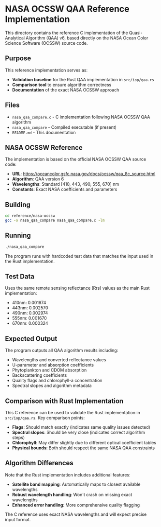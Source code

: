 # NASA OCSSW QAA Reference Implementation

This directory contains the reference C implementation of the Quasi-Analytical Algorithm (QAA) v6, based directly on the NASA Ocean Color Science Software (OCSSW) source code.

## Purpose

This reference implementation serves as:
- **Validation baseline** for the Rust QAA implementation in `src/iop/qaa.rs`
- **Comparison tool** to ensure algorithm correctness
- **Documentation** of the exact NASA OCSSW approach

## Files

- `nasa_qaa_compare.c` - C implementation following NASA OCSSW QAA algorithm
- `nasa_qaa_compare` - Compiled executable (if present)
- `README.md` - This documentation

## NASA OCSSW Reference

The implementation is based on the official NASA OCSSW QAA source code:
- **URL**: https://oceancolor.gsfc.nasa.gov/docs/ocssw/qaa_8c_source.html
- **Algorithm**: QAA version 6
- **Wavelengths**: Standard [410, 443, 490, 555, 670] nm
- **Constants**: Exact NASA coefficients and parameters

## Building

```bash
cd reference/nasa-ocssw
gcc -o nasa_qaa_compare nasa_qaa_compare.c -lm
```

## Running

```bash
./nasa_qaa_compare
```

The program runs with hardcoded test data that matches the input used in the Rust implementation.

## Test Data

Uses the same remote sensing reflectance (Rrs) values as the main Rust implementation:
- 410nm: 0.001974
- 443nm: 0.002570
- 490nm: 0.002974
- 555nm: 0.001670
- 670nm: 0.000324

## Expected Output

The program outputs all QAA algorithm results including:
- Wavelengths and converted reflectance values
- U-parameter and absorption coefficients
- Phytoplankton and CDOM absorption
- Backscattering coefficients
- Quality flags and chlorophyll-a concentration
- Spectral slopes and algorithm metadata

## Comparison with Rust Implementation

This C reference can be used to validate the Rust implementation in `src/iop/qaa.rs`. Key comparison points:
- **Flags**: Should match exactly (indicates same quality issues detected)
- **Spectral slopes**: Should be very close (indicates correct algorithm steps)
- **Chlorophyll**: May differ slightly due to different optical coefficient tables
- **Physical bounds**: Both should respect the same NASA QAA constraints

## Algorithm Differences

Note that the Rust implementation includes additional features:
- **Satellite band mapping**: Automatically maps to closest available wavelengths
- **Robust wavelength handling**: Won't crash on missing exact wavelengths
- **Enhanced error handling**: More comprehensive quality flagging

The C reference uses exact NASA wavelengths and will expect precise input format.